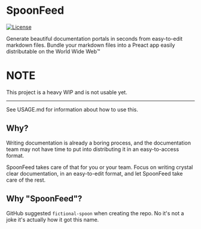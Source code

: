 # SpoonFeed
[![License](https://img.shields.io/github/license/borkenware/spoonfeed.svg?style=flat-square)](https://github.com/borkenware/spoonfeed/blob/mistress/LICENSE)

Generate beautiful documentation portals in seconds from easy-to-edit markdown files. Bundle your markdown files
into a Preact app easily distributable on the World Wide Web:tm:

# NOTE
This project is a heavy WIP and is not usable yet.

--------

See USAGE.md for information about how to use this.

## Why?
Writing documentation is already a boring process, and the documentation team may not have time to put into
distributing it in an easy-to-access format.

SpoonFeed takes care of that for you or your team. Focus on writing crystal clear documentation, in an easy-to-edit
format, and let SpoonFeed take care of the rest.

## Why "SpoonFeed"?
GitHub suggested `fictional-spoon` when creating the repo. No it's not a joke it's actually how it got this name.
